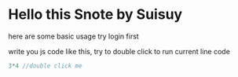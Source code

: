 # Hello this Snote by Suisuy
here are some basic usage
try login first

 write you js code like this,
try to double click to run current line code
```javascript
3*4 //double click me
```

